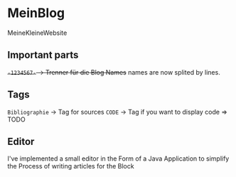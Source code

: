# MeinBlog
MeineKleineWebsite

## Important parts

~~```-1234567-``` -> Trenner für die Blog Names~~
names are now splited by lines.


## Tags
```Bibliographie``` -> Tag for sources
```CODE``` -> Tag if you want to display code => TODO

## Editor
I've implemented a small editor in the Form of a Java Application to simplify the Process of writing articles for the Block